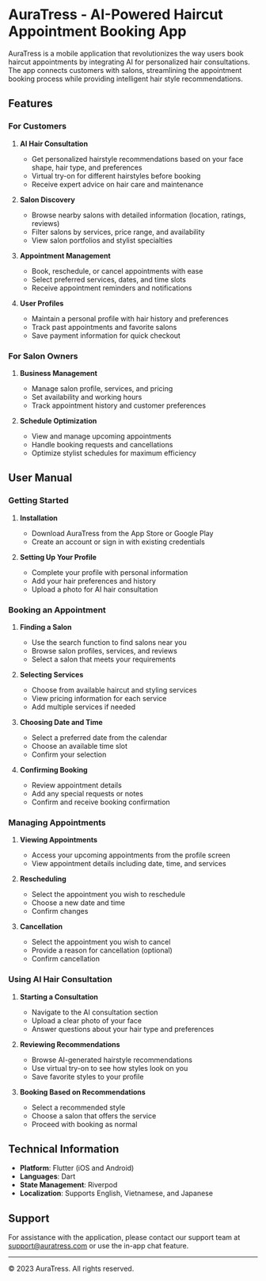 # AuraTress - AI-Powered Haircut Appointment Booking App

AuraTress is a mobile application that revolutionizes the way users book haircut appointments by integrating AI for personalized hair consultations. The app connects customers with salons, streamlining the appointment booking process while providing intelligent hair style recommendations.

## Features

### For Customers

1. **AI Hair Consultation**
   - Get personalized hairstyle recommendations based on your face shape, hair type, and preferences
   - Virtual try-on for different hairstyles before booking
   - Receive expert advice on hair care and maintenance

2. **Salon Discovery**
   - Browse nearby salons with detailed information (location, ratings, reviews)
   - Filter salons by services, price range, and availability
   - View salon portfolios and stylist specialties

3. **Appointment Management**
   - Book, reschedule, or cancel appointments with ease
   - Select preferred services, dates, and time slots
   - Receive appointment reminders and notifications

4. **User Profiles**
   - Maintain a personal profile with hair history and preferences
   - Track past appointments and favorite salons
   - Save payment information for quick checkout

### For Salon Owners

1. **Business Management**
   - Manage salon profile, services, and pricing
   - Set availability and working hours
   - Track appointment history and customer preferences

2. **Schedule Optimization**
   - View and manage upcoming appointments
   - Handle booking requests and cancellations
   - Optimize stylist schedules for maximum efficiency

## User Manual

### Getting Started

1. **Installation**
   - Download AuraTress from the App Store or Google Play
   - Create an account or sign in with existing credentials

2. **Setting Up Your Profile**
   - Complete your profile with personal information
   - Add your hair preferences and history
   - Upload a photo for AI hair consultation

### Booking an Appointment

1. **Finding a Salon**
   - Use the search function to find salons near you
   - Browse salon profiles, services, and reviews
   - Select a salon that meets your requirements

2. **Selecting Services**
   - Choose from available haircut and styling services
   - View pricing information for each service
   - Add multiple services if needed

3. **Choosing Date and Time**
   - Select a preferred date from the calendar
   - Choose an available time slot
   - Confirm your selection

4. **Confirming Booking**
   - Review appointment details
   - Add any special requests or notes
   - Confirm and receive booking confirmation

### Managing Appointments

1. **Viewing Appointments**
   - Access your upcoming appointments from the profile screen
   - View appointment details including date, time, and services

2. **Rescheduling**
   - Select the appointment you wish to reschedule
   - Choose a new date and time
   - Confirm changes

3. **Cancellation**
   - Select the appointment you wish to cancel
   - Provide a reason for cancellation (optional)
   - Confirm cancellation

### Using AI Hair Consultation

1. **Starting a Consultation**
   - Navigate to the AI consultation section
   - Upload a clear photo of your face
   - Answer questions about your hair type and preferences

2. **Reviewing Recommendations**
   - Browse AI-generated hairstyle recommendations
   - Use virtual try-on to see how styles look on you
   - Save favorite styles to your profile

3. **Booking Based on Recommendations**
   - Select a recommended style
   - Choose a salon that offers the service
   - Proceed with booking as normal

## Technical Information

- **Platform**: Flutter (iOS and Android)
- **Languages**: Dart
- **State Management**: Riverpod
- **Localization**: Supports English, Vietnamese, and Japanese

## Support

For assistance with the application, please contact our support team at support@auratress.com or use the in-app chat feature.

---

© 2023 AuraTress. All rights reserved.
